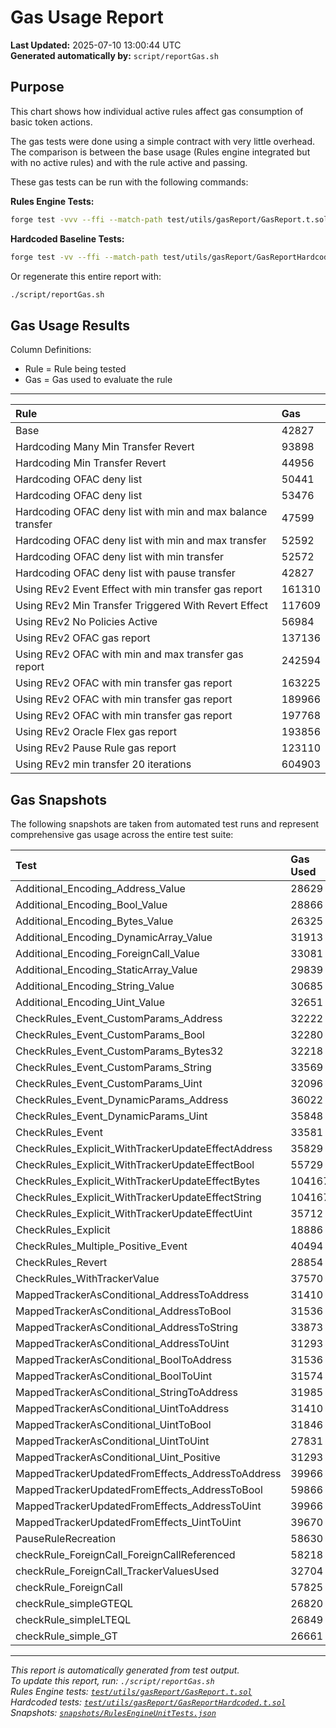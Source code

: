 # Gas Usage Report

**Last Updated:** 2025-07-10 13:00:44 UTC  
**Generated automatically by:** `script/reportGas.sh`

## Purpose

This chart shows how individual active rules affect gas consumption of basic token actions.

The gas tests were done using a simple contract with very little overhead. The comparison is between the base usage (Rules engine integrated but with no active rules) and with the rule active and passing.

These gas tests can be run with the following commands:

**Rules Engine Tests:**
```bash
forge test -vvv --ffi --match-path test/utils/gasReport/GasReport.t.sol
```

**Hardcoded Baseline Tests:**
```bash
forge test -vv --ffi --match-path test/utils/gasReport/GasReportHardcoded.t.sol
```

Or regenerate this entire report with:

```bash
./script/reportGas.sh
```

## Gas Usage Results

Column Definitions:
- Rule = Rule being tested
- Gas = Gas used to evaluate the rule

---

| Rule | Gas |
|:-|:-|
| Base | 42827 |
| Hardcoding Many Min Transfer Revert | 93898 |
| Hardcoding Min Transfer Revert | 44956 |
| Hardcoding OFAC deny list | 50441 |
| Hardcoding OFAC deny list | 53476 |
| Hardcoding OFAC deny list with min and max balance transfer | 47599 |
| Hardcoding OFAC deny list with min and max transfer | 52592 |
| Hardcoding OFAC deny list with min transfer | 52572 |
| Hardcoding OFAC deny list with pause transfer | 42827 |
| Using REv2 Event Effect with min transfer gas report | 161310 |
| Using REv2 Min Transfer Triggered With Revert Effect | 117609 |
| Using REv2 No Policies Active | 56984 |
| Using REv2 OFAC gas report | 137136 |
| Using REv2 OFAC with min and max transfer gas report | 242594 |
| Using REv2 OFAC with min transfer gas report | 163225 |
| Using REv2 OFAC with min transfer gas report | 189966 |
| Using REv2 OFAC with min transfer gas report | 197768 |
| Using REv2 Oracle Flex gas report | 193856 |
| Using REv2 Pause Rule gas report | 123110 |
| Using REv2 min transfer 20 iterations | 604903 |

## Gas Snapshots

The following snapshots are taken from automated test runs and represent comprehensive gas usage across the entire test suite:

| Test | Gas Used |
|:-|:-|
| Additional_Encoding_Address_Value | 28629 |
| Additional_Encoding_Bool_Value | 28866 |
| Additional_Encoding_Bytes_Value | 26325 |
| Additional_Encoding_DynamicArray_Value | 31913 |
| Additional_Encoding_ForeignCall_Value | 33081 |
| Additional_Encoding_StaticArray_Value | 29839 |
| Additional_Encoding_String_Value | 30685 |
| Additional_Encoding_Uint_Value | 32651 |
| CheckRules_Event_CustomParams_Address | 32222 |
| CheckRules_Event_CustomParams_Bool | 32280 |
| CheckRules_Event_CustomParams_Bytes32 | 32218 |
| CheckRules_Event_CustomParams_String | 33569 |
| CheckRules_Event_CustomParams_Uint | 32096 |
| CheckRules_Event_DynamicParams_Address | 36022 |
| CheckRules_Event_DynamicParams_Uint | 35848 |
| CheckRules_Event | 33581 |
| CheckRules_Explicit_WithTrackerUpdateEffectAddress | 35829 |
| CheckRules_Explicit_WithTrackerUpdateEffectBool | 55729 |
| CheckRules_Explicit_WithTrackerUpdateEffectBytes | 104167 |
| CheckRules_Explicit_WithTrackerUpdateEffectString | 104167 |
| CheckRules_Explicit_WithTrackerUpdateEffectUint | 35712 |
| CheckRules_Explicit | 18886 |
| CheckRules_Multiple_Positive_Event | 40494 |
| CheckRules_Revert | 28854 |
| CheckRules_WithTrackerValue | 37570 |
| MappedTrackerAsConditional_AddressToAddress | 31410 |
| MappedTrackerAsConditional_AddressToBool | 31536 |
| MappedTrackerAsConditional_AddressToString | 33873 |
| MappedTrackerAsConditional_AddressToUint | 31293 |
| MappedTrackerAsConditional_BoolToAddress | 31536 |
| MappedTrackerAsConditional_BoolToUint | 31574 |
| MappedTrackerAsConditional_StringToAddress | 31985 |
| MappedTrackerAsConditional_UintToAddress | 31410 |
| MappedTrackerAsConditional_UintToBool | 31846 |
| MappedTrackerAsConditional_UintToUint | 27831 |
| MappedTrackerAsConditional_Uint_Positive | 31293 |
| MappedTrackerUpdatedFromEffects_AddressToAddress | 39966 |
| MappedTrackerUpdatedFromEffects_AddressToBool | 59866 |
| MappedTrackerUpdatedFromEffects_AddressToUint | 39966 |
| MappedTrackerUpdatedFromEffects_UintToUint | 39670 |
| PauseRuleRecreation | 58630 |
| checkRule_ForeignCall_ForeignCallReferenced | 58218 |
| checkRule_ForeignCall_TrackerValuesUsed | 32704 |
| checkRule_ForeignCall | 57825 |
| checkRule_simpleGTEQL | 26820 |
| checkRule_simpleLTEQL | 26849 |
| checkRule_simple_GT | 26661 |

---

*This report is automatically generated from test output.*  
*To update this report, run: `./script/reportGas.sh`*  
*Rules Engine tests: [`test/utils/gasReport/GasReport.t.sol`](../test/utils/gasReport/GasReport.t.sol)*  
*Hardcoded tests: [`test/utils/gasReport/GasReportHardcoded.t.sol`](../test/utils/gasReport/GasReportHardcoded.t.sol)*  
*Snapshots: [`snapshots/RulesEngineUnitTests.json`](../snapshots/RulesEngineUnitTests.json)*
